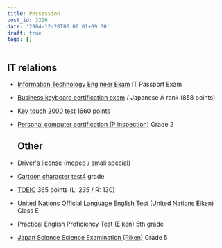 ```yaml
---
title: Possession
post_id: 3226
date: '2004-12-28T00:00:01+09:00'
draft: true
tags: []
---
```


## IT relations

*   [Information Technology Engineer Exam](http://www.jitec.ipa.go.jp/) IT Passport Exam
*   [Business keyboard certification exam](http://www.kentei.ne.jp/busikey/) / Japanese A rank (858 points)
*   [Key touch 2000 test](http://www.kentei.ne.jp/key/) 1660 points
*   [Personal computer certification (P inspection)](http://www.pken.com/) Grade 2
    
    ## Other
    

*   [Driver's license](http://ja.wikipedia.org/wiki/%E9%81%8B%E8%BB%A2%E5%85%8D%E8%A8%B1) (moped / small special)
*   [Cartoon character test4](http://www.manken.ne.jp/) grade
*   [TOEIC](http://www.toeic.or.jp/) 365 points (L: 235 / R: 130)
*   [United Nations Official Language English Test (United Nations Eiken)](http://www.kokureneiken.jp/) Class E
*   [Practical English Proficiency Test (Eiken)](http://www.eiken.or.jp/) 5th grade
*   [Japan Science Science Examination (Riken)](http://www.rikakentei.com/) Grade 5
